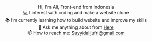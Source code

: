 
<p align="center">
  Hi, I'm Ali, Front-end  from Indonesia
  <br>
  💻 I interest with coding and make a website clone
  <br>
  📚 I’m currently learning how to build website and improve my skills 
  <br>
  💬 Ask me anything about from <a href="https://github.com/Sayyidalijufri/Sayyidalijufri/issues" title="Issues">Here</a>
  <br>
  📫 How to reach me: <a href="mailto: Sayyidalijufri@gmail.com">Sayyidalijufri@gmail.com</a>
</p>
 
